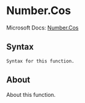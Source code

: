 ---
---

# Number.Cos

Microsoft Docs: [Number.Cos](https://docs.microsoft.com/en-us/powerquery-m/number-cos)

## Syntax

```
Syntax for this function.
```

## About

About this function.

